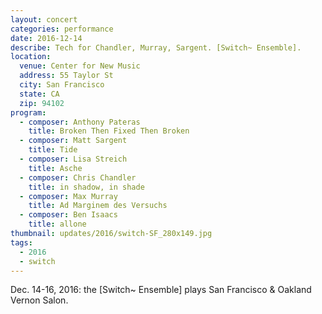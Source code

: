 ```yaml
---
layout: concert
categories: performance
date: 2016-12-14
describe: Tech for Chandler, Murray, Sargent. [Switch~ Ensemble].
location:
  venue: Center for New Music
  address: 55 Taylor St
  city: San Francisco
  state: CA
  zip: 94102
program:
  - composer: Anthony Pateras
    title: Broken Then Fixed Then Broken
  - composer: Matt Sargent
    title: Tide
  - composer: ​Lisa Streich
    title: Asche
  - composer: Chris Chandler
    title: in shadow, in shade
  - composer: Max Murray
    title: Ad Marginem des Versuchs
  - composer: Ben Isaacs
    title: allone
thumbnail: updates/2016/switch-SF_280x149.jpg
tags:
  - 2016
  - switch
---
```


Dec. 14-16, 2016: the [Switch~ Ensemble] plays San Francisco & Oakland Vernon Salon.

